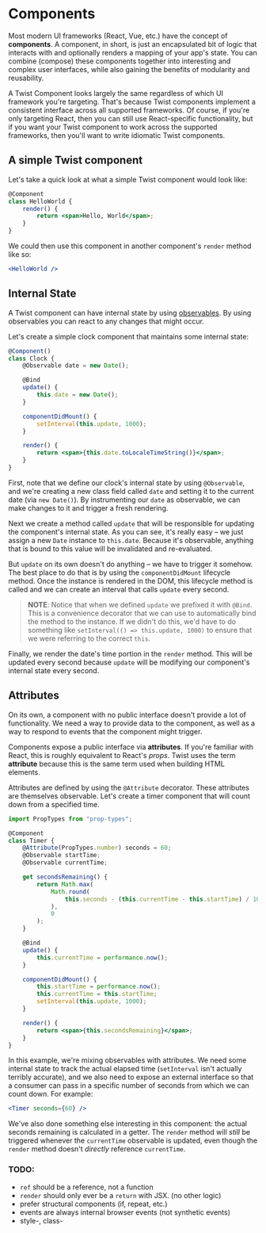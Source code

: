 # Components

Most modern UI frameworks (React, Vue, etc.) have the concept of **components**. A component, in short, is just an encapsulated bit of logic that interacts with and optionally renders a mapping of your app's state. You can combine (compose) these components together into interesting and complex user interfaces, while also gaining the benefits of modularity and reusability.

A Twist Component looks largely the same regardless of which UI framework you're targeting. That's because Twist components implement a consistent interface across all supported frameworks. Of course, if you're only targeting React, then you can still use React-specific functionality, but if you want your Twist component to work across the supported frameworks, then you'll want to write idiomatic Twist components.

## A simple Twist component

Let's take a quick look at what a simple Twist component would look like:

```jsx
@Component
class HelloWorld {
    render() {
        return <span>Hello, World</span>;
    }
}
```

We could then use this component in another component's `render` method like so:

```jsx
<HelloWorld />
```

## Internal State

A Twist component can have internal state by using [observables](./observables.md). By using observables you can react to any changes that might occur.

Let's create a simple clock component that maintains some internal state:

```jsx
@Component()
class Clock {
    @Observable date = new Date();

    @Bind
    update() {
        this.date = new Date();
    }

    componentDidMount() {
        setInterval(this.update, 1000);
    }

    render() {
        return <span>{this.date.toLocaleTimeString()}</span>;
    }
}
```

First, note that we define our clock's internal state by using `@Observable`, and we're creating a new class field called `date` and setting it to the current date (via `new Date()`). By instrumenting our `date` as observable, we can make changes to it and trigger a fresh rendering.

Next we create a method called `update` that will be responsible for updating the component's internal state. As you can see, it's really easy – we just assign a new `Date` instance to `this.date`. Because it's observable, anything that is bound to this value will be invalidated and re-evaluated.

But `update` on its own doesn't do anything – we have to trigger it somehow. The best place to do that is by using the `componentDidMount` lifecycle method. Once the instance is rendered in the DOM, this lifecycle method is called and we can create an interval that calls `update` every second.

> **NOTE**: Notice that when we defined `update` we prefixed it with `@Bind`. This is a convenience decorator that we can use to automatically bind the method to the instance. If we didn't do this, we'd have to do something like `setInterval(() => this.update, 1000)` to ensure that we were referring to the correct `this`.

Finally, we render the date's time portion in the `render` method. This will be updated every second because `update` will be modifying our component's internal state every second.

## Attributes

On its own, a component with no public interface doesn't provide a lot of functionality. We need a way to provide data to the component, as well as a way to respond to events that the component might trigger.

Components expose a public interface via **attributes**. If you're familiar with React, this is roughly equivalent to React's _props_. Twist uses the term **attribute** because this is the same term used when building HTML elements.

Attributes are defined by using the `@Attribute` decorator. These attributes are themselves observable. Let's create a timer component that will count down from a specified time.

```jsx
import PropTypes from "prop-types";

@Component
class Timer {
    @Attribute(PropTypes.number) seconds = 60;
    @Observable startTime;
    @Observable currentTime;

    get secondsRemaining() {
        return Math.max(
            Math.round(
                this.seconds - (this.currentTime - this.startTime) / 1000
            ),
            0
        );
    }

    @Bind
    update() {
        this.currentTime = performance.now();
    }

    componentDidMount() {
        this.startTime = performance.now();
        this.currentTime = this.startTime;
        setInterval(this.update, 1000);
    }

    render() {
        return <span>{this.secondsRemaining}</span>;
    }
}
```

In this example, we're mixing observables with attributes. We need some internal state to track the actual elapsed time (`setInterval` isn't actually terribly accurate), and we also need to expose an external interface so that a consumer can pass in a specific number of seconds from which we can count down. For example:

```jsx
<Timer seconds={60} />
```

We've also done something else interesting in this component: the actual seconds remaining is calculated in a getter. The `render` method will _still_ be triggered whenever the `currentTime` observable is updated, even though the `render` method doesn't _directly_ reference `currentTime`.

### TODO:

* `ref` should be a reference, not a function
* `render` should only ever be a `return` with JSX. (no other logic)
* prefer structural components (if, repeat, etc.)
* events are always internal browser events (not synthetic events)
* style-, class-
